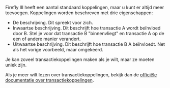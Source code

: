 Firefly III heeft een aantal standaard koppelingen, maar u kunt er altijd meer toevoegen. Koppelingen worden beschreven met drie eigenschappen:

* De beschrijving. Dit spreekt voor zich.
* Inwaartse beschrijving. Dit beschrijft hoe transactie A wordt beïnvloed door B. Stel je voor dat transactie B "binnenvliegt" en transactie A op de een of andere manier verandert.
* Uitwaartse beschrijving. Dit beschrijft hoe transactie B A beïnvloedt. Net als het vorige voorbeeld, maar omgekeerd.

Je kan zoveel transactiekoppelingen maken als je wilt, maar ze moeten uniek zijn.

Als je meer wilt lezen over transactiekoppelingen, bekijk dan de [officiële documentatie over transactiekoppelingen](https://firefly-iii.readthedocs.io/en/latest/advanced/links.html).